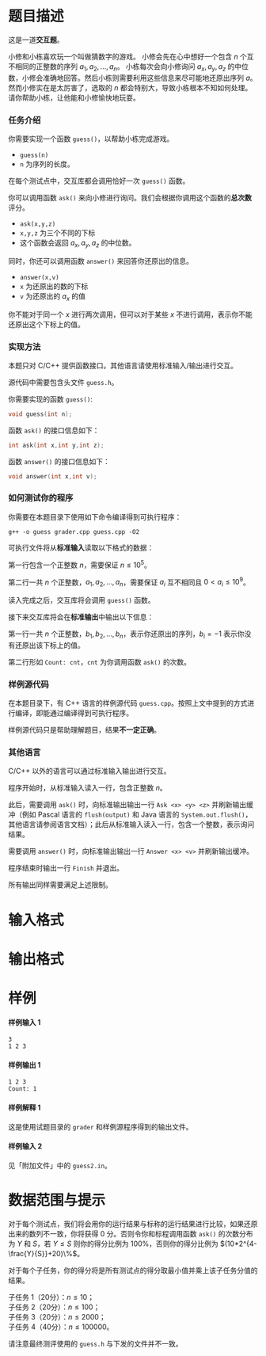 
# 题目描述

这是一道**交互题**。

小修和小栋喜欢玩一个叫做猜数字的游戏。
小修会先在心中想好一个包含 $n$ 个互不相同的正整数的序列 $a_1,a_2,\dots,a_n$。
小栋每次会向小修询问 $a_x,a_y,a_z$ 的中位数，小修会准确地回答。然后小栋则需要利用这些信息来尽可能地还原出序列 $a$。
然而小修实在是太厉害了，选取的 $n$ 都会特别大，导致小栋根本不知如何处理。
请你帮助小栋，让他能和小修愉快地玩耍。

### 任务介绍
你需要实现一个函数 `guess()`，以帮助小栋完成游戏。

* `guess(n)`
 * `n` 为序列的长度。

在每个测试点中，交互库都会调用恰好一次 `guess()` 函数。

你可以调用函数 `ask()` 来向小修进行询问。我们会根据你调用这个函数的**总次数**评分。

* `ask(x,y,z)`
 * `x,y,z` 为三个不同的下标
 * 这个函数会返回 $a_x,a_y,a_z$ 的中位数。

同时，你还可以调用函数 `answer()` 来回答你还原出的信息。

* `answer(x,v)`
 * `x` 为还原出的数的下标
 * `v` 为还原出的 $a_x$ 的值

你不能对于同一个 $x$ 进行两次调用，但可以对于某些 $x$ 不进行调用，表示你不能还原出这个下标上的值。

### 实现方法
本题只对 C/C++ 提供函数接口。其他语言请使用标准输入/输出进行交互。

源代码中需要包含头文件 `guess.h`。

你需要实现的函数 `guess()`:
```cpp
void guess(int n);
```

函数 `ask()` 的接口信息如下：
```cpp
int ask(int x,int y,int z);
```

函数 `answer()` 的接口信息如下：
```cpp
void answer(int x,int v);
```

### 如何测试你的程序
你需要在本题目录下使用如下命令编译得到可执行程序：
```plain
g++ -o guess grader.cpp guess.cpp -O2
```

可执行文件将从**标准输入**读取以下格式的数据：

第一行包含一个正整数 $n$，需要保证 $n \leq 10^5$。

第二行一共 $n$ 个正整数，$a_1,a_2,\dots,a_n$，需要保证 $a_i$ 互不相同且 $0 < a_i \leq 10^9$。

读入完成之后，交互库将会调用 `guess()` 函数。

接下来交互库将会在**标准输出**中输出以下信息：

第一行一共 $n$ 个正整数，$b_1,b_2,\ldots,b_n$，表示你还原出的序列，$b_i=-1$ 表示你没有还原出该下标上的值。

第二行形如 `Count: cnt`，`cnt` 为你调用函数 `ask()` 的次数。

### 样例源代码
在本题目录下，有 C++ 语言的样例源代码 `guess.cpp`。按照上文中提到的方式进行编译，即能通过编译得到可执行程序。

样例源代码只是帮助理解题目，结果**不一定正确**。

### 其他语言

C/C++ 以外的语言可以通过标准输入输出进行交互。

程序开始时，从标准输入读入一行，包含正整数 $n$。

此后，需要调用 `ask()` 时，向标准输出输出一行 `Ask <x> <y> <z>` 并刷新输出缓冲（例如 Pascal 语言的 `flush(output)` 和 Java 语言的 `System.out.flush()`，其他语言请参阅语言文档）；此后从标准输入读入一行，包含一个整数，表示询问结果。

需要调用 `answer()` 时，向标准输出输出一行 `Answer <x> <v>` 并刷新输出缓冲。

程序结束时输出一行 `Finish` 并退出。

所有输出同样需要满足上述限制。

# 输入格式



# 输出格式



# 样例

#### 样例输入 1
```plain
3
1 2 3
```
#### 样例输出 1
```plain
1 2 3
Count: 1
```
#### 样例解释 1
这是使用试题目录的 `grader` 和样例源程序得到的输出文件。

#### 样例输入 2
见「附加文件」中的 `guess2.in`。

# 数据范围与提示

对于每个测试点，我们将会用你的运行结果与标称的运行结果进行比较，如果还原出来的数列不一致，你将获得 0 分。否则令你和标程调用函数 `ask()` 的次数分布为 $Y$ 和 $S$，若 $Y \leq S$ 则你的得分比例为 $100\%$，否则你的得分比例为 $(10*2^{4-\frac{Y}{S}}+20)\%$。

对于每个子任务，你的得分将是所有测试点的得分取最小值并乘上该子任务分值的结果。

子任务 1（20分）：$n \leq 10$；  
子任务 2（20分）：$n \leq 100$；  
子任务 3（20分）：$n \leq 2000$；  
子任务 4（40分）：$n \leq 100000$。

请注意最终测评使用的 `guess.h` 与下发的文件并不一致。

